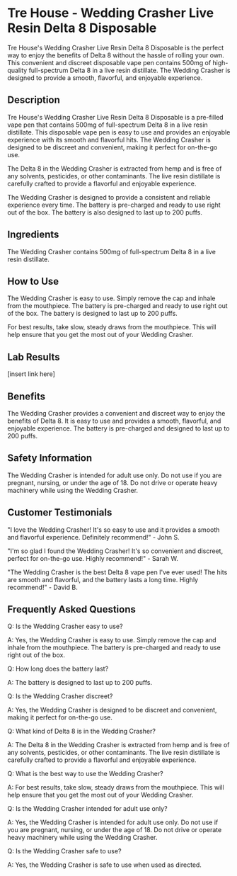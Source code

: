 
# Tre House - Wedding Crasher Live Resin Delta 8 Disposable

Tre House's Wedding Crasher Live Resin Delta 8 Disposable is the perfect way to enjoy the benefits of Delta 8 without the hassle of rolling your own. This convenient and discreet disposable vape pen contains 500mg of high-quality full-spectrum Delta 8 in a live resin distillate. The Wedding Crasher is designed to provide a smooth, flavorful, and enjoyable experience.

## Description

Tre House's Wedding Crasher Live Resin Delta 8 Disposable is a pre-filled vape pen that contains 500mg of full-spectrum Delta 8 in a live resin distillate. This disposable vape pen is easy to use and provides an enjoyable experience with its smooth and flavorful hits. The Wedding Crasher is designed to be discreet and convenient, making it perfect for on-the-go use.

The Delta 8 in the Wedding Crasher is extracted from hemp and is free of any solvents, pesticides, or other contaminants. The live resin distillate is carefully crafted to provide a flavorful and enjoyable experience.

The Wedding Crasher is designed to provide a consistent and reliable experience every time. The battery is pre-charged and ready to use right out of the box. The battery is also designed to last up to 200 puffs.

## Ingredients

The Wedding Crasher contains 500mg of full-spectrum Delta 8 in a live resin distillate.

## How to Use

The Wedding Crasher is easy to use. Simply remove the cap and inhale from the mouthpiece. The battery is pre-charged and ready to use right out of the box. The battery is designed to last up to 200 puffs.

For best results, take slow, steady draws from the mouthpiece. This will help ensure that you get the most out of your Wedding Crasher.

## Lab Results

[insert link here]

## Benefits

The Wedding Crasher provides a convenient and discreet way to enjoy the benefits of Delta 8. It is easy to use and provides a smooth, flavorful, and enjoyable experience. The battery is pre-charged and designed to last up to 200 puffs.

## Safety Information

The Wedding Crasher is intended for adult use only. Do not use if you are pregnant, nursing, or under the age of 18. Do not drive or operate heavy machinery while using the Wedding Crasher.

## Customer Testimonials

"I love the Wedding Crasher! It's so easy to use and it provides a smooth and flavorful experience. Definitely recommend!" - John S.

"I'm so glad I found the Wedding Crasher! It's so convenient and discreet, perfect for on-the-go use. Highly recommend!" - Sarah W.

"The Wedding Crasher is the best Delta 8 vape pen I've ever used! The hits are smooth and flavorful, and the battery lasts a long time. Highly recommend!" - David B.

## Frequently Asked Questions

Q: Is the Wedding Crasher easy to use?

A: Yes, the Wedding Crasher is easy to use. Simply remove the cap and inhale from the mouthpiece. The battery is pre-charged and ready to use right out of the box.

Q: How long does the battery last?

A: The battery is designed to last up to 200 puffs.

Q: Is the Wedding Crasher discreet?

A: Yes, the Wedding Crasher is designed to be discreet and convenient, making it perfect for on-the-go use.

Q: What kind of Delta 8 is in the Wedding Crasher?

A: The Delta 8 in the Wedding Crasher is extracted from hemp and is free of any solvents, pesticides, or other contaminants. The live resin distillate is carefully crafted to provide a flavorful and enjoyable experience.

Q: What is the best way to use the Wedding Crasher?

A: For best results, take slow, steady draws from the mouthpiece. This will help ensure that you get the most out of your Wedding Crasher.

Q: Is the Wedding Crasher intended for adult use only?

A: Yes, the Wedding Crasher is intended for adult use only. Do not use if you are pregnant, nursing, or under the age of 18. Do not drive or operate heavy machinery while using the Wedding Crasher.

Q: Is the Wedding Crasher safe to use?

A: Yes, the Wedding Crasher is safe to use when used as directed.
